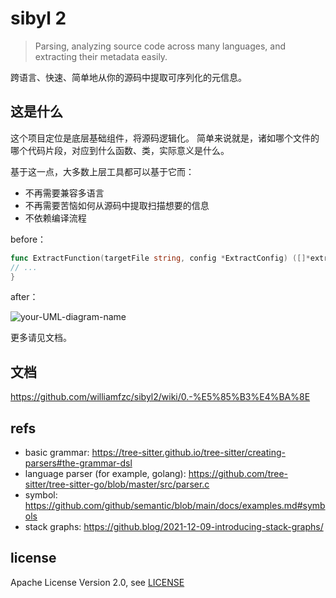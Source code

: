# sibyl 2

> Parsing, analyzing source code across many languages, and extracting their metadata easily.

跨语言、快速、简单地从你的源码中提取可序列化的元信息。

## 这是什么

这个项目定位是底层基础组件，将源码逻辑化。
简单来说就是，诸如哪个文件的哪个代码片段，对应到什么函数、类，实际意义是什么。

基于这一点，大多数上层工具都可以基于它而：

- 不再需要兼容多语言
- 不再需要苦恼如何从源码中提取扫描想要的信息
- 不依赖编译流程

before：

```go
func ExtractFunction(targetFile string, config *ExtractConfig) ([]*extractor.FunctionFileResult, error) {
// ...
}
```

after：

![your-UML-diagram-name](http://www.plantuml.com/plantuml/proxy?cache=no&src=https://raw.githubusercontent.com/williamfzc/sibyl2/master/docs/sample.iuml)

更多请见文档。

## 文档

https://github.com/williamfzc/sibyl2/wiki/0.-%E5%85%B3%E4%BA%8E

## refs

- basic grammar: https://tree-sitter.github.io/tree-sitter/creating-parsers#the-grammar-dsl
- language parser (for example, golang): https://github.com/tree-sitter/tree-sitter-go/blob/master/src/parser.c
- symbol: https://github.com/github/semantic/blob/main/docs/examples.md#symbols
- stack graphs: https://github.blog/2021-12-09-introducing-stack-graphs/

## license

Apache License Version 2.0, see [LICENSE](LICENSE)
